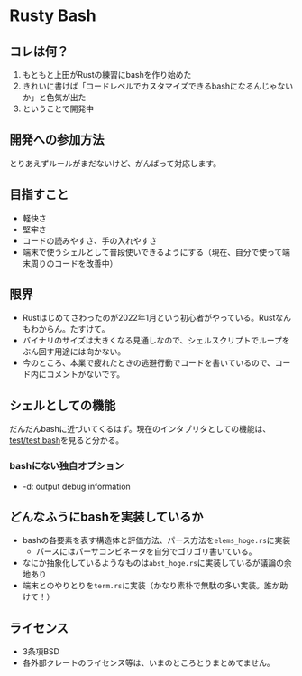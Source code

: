 # Rusty Bash

## コレは何？

1. もともと上田がRustの練習にbashを作り始めた
2. きれいに書けば「コードレベルでカスタマイズできるbashになるんじゃないか」と色気が出た
3. ということで開発中


## 開発への参加方法

とりあえずルールがまだないけど、がんばって対応します。

## 目指すこと

* 軽快さ
* 堅牢さ
* コードの読みやすさ、手の入れやすさ
* 端末で使うシェルとして普段使いできるようにする（現在、自分で使って端末周りのコードを改善中）

## 限界

* Rustはじめてさわったのが2022年1月という初心者がやっている。Rustなんもわからん。たすけて。
* バイナリのサイズは大きくなる見通しなので、シェルスクリプトでループをぶん回す用途には向かない。
* 今のところ、本業で疲れたときの逃避行動でコードを書いているので、コード内にコメントがないです。

## シェルとしての機能

だんだんbashに近づいてくるはず。現在のインタプリタとしての機能は、[test/test.bash](https://github.com/ryuichiueda/rusty_bash/blob/main/test/test.bash)を見ると分かる。


### bashにない独自オプション

* -d: output debug information

## どんなふうにbashを実装しているか

* bashの各要素を表す構造体と評価方法、パース方法を`elems_hoge.rs`に実装
    * パースにはパーサコンビネータを自分でゴリゴリ書いている。
* なにか抽象化しているようなものは`abst_hoge.rs`に実装しているが議論の余地あり
* 端末とのやりとりを`term.rs`に実装（かなり素朴で無駄の多い実装。誰か助けて！）

## ライセンス

* 3条項BSD
* 各外部クレートのライセンス等は、いまのところとりまとめてません。
